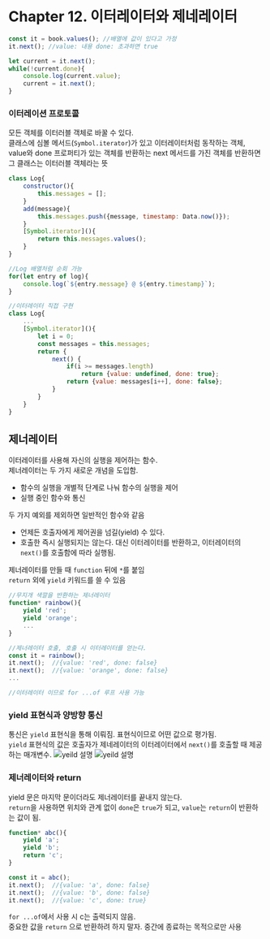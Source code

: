 # Chapter 12. 이터레이터와 제네레이터
```js
const it = book.values(); //배열에 값이 있다고 가정
it.next(); //value: 내용 done: 초과하면 true

let current = it.next();
while(!current.done){
    console.log(current.value);
    current = it.next();
}
```

### 이터레이션 프로토콜
모든 객체를 이터러블 객체로 바꿀 수 있다.   
클래스에 심볼 메서드(`Symbol.iterator`)가 있고 이터레이터처럼 동작하는 객체,   
value와 done 프로퍼티가 있는 객체를 반환하는 next 메서드를 가진 객체를 반환하면 그 클래스는 이터러블 객체라는 뜻
```js
class Log{
    constructor(){
        this.messages = [];
    }
    add(message){
        this.messages.push({message, timestamp: Data.now()});
    }
    [Symbol.iterator](){
        return this.messages.values();
    }
}

//Log 배열처럼 순회 가능
for(let entry of log){
    console.log(`${entry.message} @ ${entry.timestamp}`);
}
```

```js
//이터레이터 직접 구현
class Log{
    ...
    [Symbol.iterator](){
        let i = 0;
        const messages = this.messages;
        return {
            next() {
                if(i >= messages.length)
                    return {value: undefined, done: true};
                return {value: messages[i++], done: false};
            }
        }
    }
}
```

## 제너레이터
이터레이터를 사용해 자신의 실행을 제어하는 함수.   
제너레이터는 두 가지 새로운 개념을 도입함.   
- 함수의 실행을 개별적 단계로 나눠 함수의 실행을 제어
- 실행 중인 함수와 통신   

두 가지 예외를 제외하면 일반적인 함수와 같음
- 언제든 호출자에게 제어권을 넘길(yield) 수 있다.
- 호출한 즉시 실행되지는 않는다. 대신 이터레이터를 반환하고, 이터레이터의 `next()`를 호출함에 따라 실행됨.

제너레이터를 만들 때 `function` 뒤에 `*`를 붙임   
`return` 외에 `yield` 키워드를 쓸 수 있음
```js
//무지개 색깔을 반환하는 제너레이터
function* rainbow(){
    yield 'red';
    yield 'orange';
    ...
}

//제너레이터 호출, 호출 시 이터레이터를 얻는다.
const it = rainbow();
it.next();  //{value: 'red', done: false}
it.next();  //{value: 'orange', done: false}
...

//이터레이터 이므로 for ...of 루프 사용 가능
```

### yield 표현식과 양방향 통신
통신은 `yield` 표현식을 통해 이뤄짐. 표현식이므로 어떤 값으로 평가됨.   
`yield` 표현식의 값은 호출자가 제네레이터의 이터레이터에서 `next()`를 호출할 때 제공하는 매개변수.
![yeild 설명](https://online.fliphtml5.com/hkuy/pudb/files/large/101.jpg)
![yeild 설명](https://online.fliphtml5.com/hkuy/pudb/files/large/102.jpg)

### 제너레이터와 return 
yield 문은 마지막 문이더라도 제너레이터를 끝내지 않는다.   
`return`을 사용하면 위치와 관계 없이 `done`은 `true`가 되고, `value`는 `return`이 반환하는 값이 됨.
```js
function* abc(){
    yield 'a';
    yield 'b';
    return 'c';
}

const it = abc();
it.next();  //{value: 'a', done: false}
it.next();  //{value: 'b', done: false}
it.next();  //{value: 'c', done: true}
```
`for ...of`에서 사용 시 c는 출력되지 않음.   
중요한 값을 `return` 으로 반환하려 하지 말자. 중간에 종료하는 목적으로만 사용